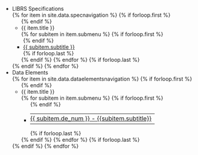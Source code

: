 <div id="accordion" style="min-width:300px">
    <ul>
        <li>
            <div>LIBRS Specifications</div>
                {% for item in site.data.specnavigation %}
                    {% if forloop.first %}<ul>{% endif %}
                    <li>
                        <div>{{ item.title }}</div>
                        {% for subitem in item.submenu %}
                            {% if forloop.first %}<ul style="padding-left: 5px;">{% endif %}
                                <li>
                                <a href = "{{ subitem.url }}">{{ subitem.subtitle }}</a>
                                </li>
                                {% if forloop.last %}</ul>{% endif %}
                        {% endfor %}
                    {% if forloop.last %}</ul>{% endif %}
                {% endfor %}
                </li>
    <li>
            <div>Data Elements</div>
                {% for item in site.data.dataelementsnavigation %}
                    {% if forloop.first %}<ul>{% endif %}
                    <li>
                        <div>{{ item.title }}</div>
                        {% for subitem in item.submenu %}
                            {% if forloop.first %}<ul style="padding-right:10px;">{% endif %}
                                <li>
                                <a href = "{{ subitem.url }}"><table><tr>
                                <td style="vertical-align: top; text-align: right; padding-left:0px; padding-right:0px; white-space: nowrap; min-width: 25px">{{ subitem.de_num }}</td><td style="vertical-align: top; padding-left:0px; padding-right:0px;">&nbsp;-&nbsp;</td>
                                <td style="vertical-align: top; padding-left:0px;">{{subitem.subtitle}}</td>
                                </tr></table></a>
                                </li>
                                {% if forloop.last %}</ul>{% endif %}
                        {% endfor %}
                    {% if forloop.last %}</ul>{% endif %}
                {% endfor %}
                </li>
            </ul>
        </li>
    </ul>
</div>